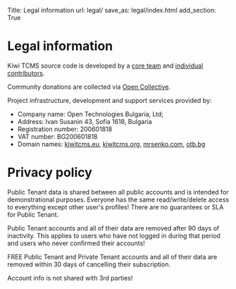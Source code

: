 Title: Legal information
url: legal/
save_as: legal/index.html
add_section: True


Legal information
=================

Kiwi TCMS source code is developed by a
[core team]({filename}team.html) and
[individual contributors](https://github.com/kiwitcms/Kiwi/graphs/contributors).

Community donations are collected via
[Open Collective](https://opencollective.com/kiwitcms).

Project infrastructure, development and support services provided by:

* Company name: Open Technologies Bulgaria, Ltd;
* Address: Ivan Susanin 43, Sofia 1618, Bulgaria
* Registration number: 200601818
* VAT number: BG200601818
* Domain names: [kiwitcms.eu](http://kiwitcms.eu),
                [kiwitcms.org](http://kiwitcms.org),
                [mrsenko.com](http://mrsenko.com/),
                [otb.bg](http://otb.bg)

Privacy policy
==============

Public Tenant data is shared between all public accounts and is intended for
demonstrational purposes. Everyone has the same read/write/delete access to
everything except other user's profiles!
There are no guarantees or SLA for Public Tenant.

Public Tenant accounts and all of their data are removed after 90 days of
inactivity. This applies to users who have not logged in during that period
and users who never confirmed their accounts!

FREE Public Tenant and Private Tenant accounts and all of their data
are removed within 30 days of cancelling their subscription.


Account info is not shared with 3rd parties!
